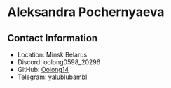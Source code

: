 # Aleksandra Pochernyaeva
## Contact Information
- Location: Minsk,Belarus
- Discord: oolong0598_20296
- GitHub: [Oolong14](https://github.com/Oolong14)
- Telegram: [yalublubambl](https://t.me/yalublubambl)